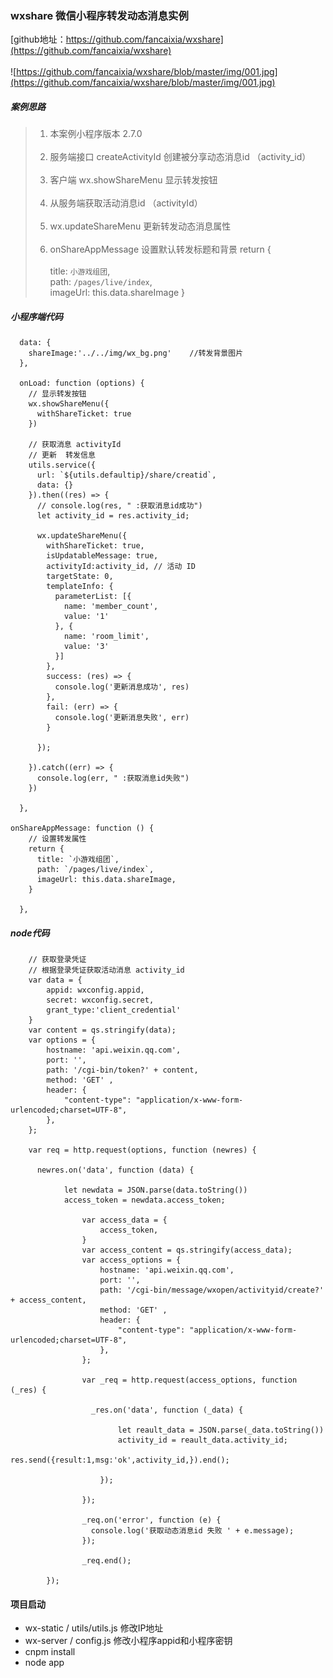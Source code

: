 ### wxshare  微信小程序转发动态消息实例
[github地址：https://github.com/fancaixia/wxshare](https://github.com/fancaixia/wxshare)  <br/><br/>
![https://github.com/fancaixia/wxshare/blob/master/img/001.jpg](https://github.com/fancaixia/wxshare/blob/master/img/001.jpg)

##### 案例思路
> 1. 本案例小程序版本 2.7.0  <br/><br/>
> 2. 服务端接口 createActivityId 创建被分享动态消息id （activity_id）  <br/><br/>
> 3. 客户端  wx.showShareMenu  显示转发按钮  <br/><br/>
> 4. 从服务端获取活动消息id （activityId）   <br/><br/>
> 5. wx.updateShareMenu 更新转发动态消息属性  <br/><br/>
> 6. onShareAppMessage 设置默认转发标题和背景 return {      <br/><br/>
>     title: `小游戏组团`, <br/>
>      path: `/pages/live/index`,  <br/>
>     imageUrl: this.data.shareImage   }





##### 小程序端代码
```
  data: {
    shareImage:'../../img/wx_bg.png'    //转发背景图片
  },

  onLoad: function (options) {
    // 显示转发按钮
    wx.showShareMenu({
      withShareTicket: true
    })

    // 获取消息 activityId
    // 更新  转发信息
    utils.service({
      url: `${utils.defaultip}/share/creatid`,
      data: {}
    }).then((res) => {
      // console.log(res, " :获取消息id成功")
      let activity_id = res.activity_id;
    
      wx.updateShareMenu({
        withShareTicket: true,
        isUpdatableMessage: true,
        activityId:activity_id, // 活动 ID
        targetState: 0,
        templateInfo: {
          parameterList: [{
            name: 'member_count',
            value: '1'
          }, {
            name: 'room_limit',
            value: '3'
          }]
        },
        success: (res) => {
          console.log('更新消息成功', res)
        },
        fail: (err) => {
          console.log('更新消息失败', err)
        }

      });

    }).catch((err) => {
      console.log(err, " :获取消息id失败")
    })

  },
  
onShareAppMessage: function () {
    // 设置转发属性
    return {
      title: `小游戏组团`,
      path: `/pages/live/index`,
      imageUrl: this.data.shareImage,
    }

  },

```

##### node代码
```
    // 获取登录凭证
    // 根据登录凭证获取活动消息 activity_id
    var data = {  
        appid: wxconfig.appid,  
        secret: wxconfig.secret,
        grant_type:'client_credential'
    } 
    var content = qs.stringify(data);  
    var options = {  
        hostname: 'api.weixin.qq.com',  
        port: '',  
        path: '/cgi-bin/token?' + content,  
        method: 'GET' ,
        header: {
            "content-type": "application/x-www-form-urlencoded;charset=UTF-8",
        }, 
    };  

    var req = http.request(options, function (newres) {  

      newres.on('data', function (data) {  

            let newdata = JSON.parse(data.toString())
            access_token = newdata.access_token;
            
                var access_data = {  
                    access_token,  
                } 
                var access_content = qs.stringify(access_data);  
                var access_options = {
                    hostname: 'api.weixin.qq.com',  
                    port: '',  
                    path: '/cgi-bin/message/wxopen/activityid/create?' + access_content,  
                    method: 'GET' ,
                    header: {
                        "content-type": "application/x-www-form-urlencoded;charset=UTF-8",
                    }, 
                };  
            
                var _req = http.request(access_options, function (_res) {  
            
                  _res.on('data', function (_data) {  

                        let reault_data = JSON.parse(_data.toString())
                        activity_id = reault_data.activity_id;
                        res.send({result:1,msg:'ok',activity_id,}).end();
                        
                    });  
                    
                });  

                _req.on('error', function (e) {  
                  console.log('获取动态消息id 失败 ' + e.message);  
                });  
            
                _req.end();
            
        });  

```

#### 项目启动
- wx-static / utils/utils.js  修改IP地址
- wx-server / config.js   修改小程序appid和小程序密钥
- cnpm  install
- node app



